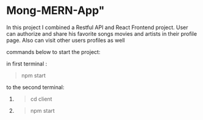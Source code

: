 # Mong-MERN-App" 

In this project I combined a Restful API and React Frontend project. User can authorize and share his favorite songs movies and artists in their profile page. Also can visit other users profiles as well

commands below to start the project:

in first terminal :

> npm start

to the second terminal:

1) > cd client

2) > npm start

